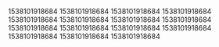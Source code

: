1538101918684
1538101918684
1538101918684
1538101918684
1538101918684
1538101918684
1538101918684
1538101918684
1538101918684
1538101918684
1538101918684
1538101918684
1538101918684
1538101918684
1538101918684